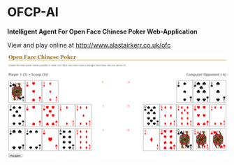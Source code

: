 # OFCP-AI
<b>Intelligent Agent For Open Face Chinese Poker Web-Application</b>

View and play online at http://www.alastairkerr.co.uk/ofc

[![screenshot of game](https://raw.githubusercontent.com/AKerr94/OFCP-AI/master/Report/scoring%20example%202.png?token=AFcFgR7K06yPJUfXEwn6fubIiWV6WVCiks5VMXFmwA%3D%3D)](http://www.alastairkerr.co.uk/ofc)
